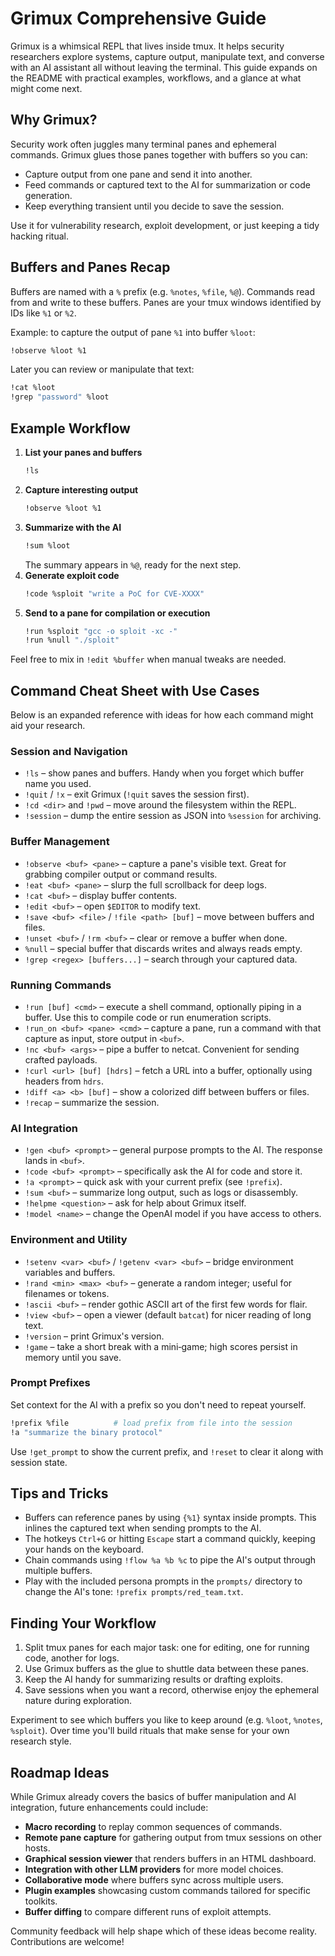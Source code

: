 # Grimux Comprehensive Guide

Grimux is a whimsical REPL that lives inside tmux. It helps security researchers explore systems, capture output, manipulate text, and converse with an AI assistant all without leaving the terminal. This guide expands on the README with practical examples, workflows, and a glance at what might come next.

## Why Grimux?

Security work often juggles many terminal panes and ephemeral commands. Grimux glues those panes together with buffers so you can:

- Capture output from one pane and send it into another.
- Feed commands or captured text to the AI for summarization or code generation.
- Keep everything transient until you decide to save the session.

Use it for vulnerability research, exploit development, or just keeping a tidy hacking ritual.

## Buffers and Panes Recap

Buffers are named with a `%` prefix (e.g. `%notes`, `%file`, `%@`). Commands read from and write to these buffers. Panes are your tmux windows identified by IDs like `%1` or `%2`.

Example: to capture the output of pane `%1` into buffer `%loot`:

```bash
!observe %loot %1
```

Later you can review or manipulate that text:

```bash
!cat %loot
!grep "password" %loot
```

## Example Workflow

1. **List your panes and buffers**
   ```bash
   !ls
   ```
2. **Capture interesting output**
   ```bash
   !observe %loot %1
   ```
3. **Summarize with the AI**
   ```bash
   !sum %loot
   ```
   The summary appears in `%@`, ready for the next step.
4. **Generate exploit code**
   ```bash
   !code %sploit "write a PoC for CVE-XXXX"
   ```
5. **Send to a pane for compilation or execution**
   ```bash
   !run %sploit "gcc -o sploit -xc -"
   !run %null "./sploit"
   ```

Feel free to mix in `!edit %buffer` when manual tweaks are needed.

## Command Cheat Sheet with Use Cases

Below is an expanded reference with ideas for how each command might aid your research.

### Session and Navigation

- `!ls` – show panes and buffers. Handy when you forget which buffer name you used.
- `!quit` / `!x` – exit Grimux (`!quit` saves the session first).
- `!cd <dir>` and `!pwd` – move around the filesystem within the REPL.
- `!session` – dump the entire session as JSON into `%session` for archiving.

### Buffer Management

- `!observe <buf> <pane>` – capture a pane's visible text. Great for grabbing compiler output or command results.
- `!eat <buf> <pane>` – slurp the full scrollback for deep logs.
- `!cat <buf>` – display buffer contents.
- `!edit <buf>` – open `$EDITOR` to modify text.
- `!save <buf> <file>` / `!file <path> [buf]` – move between buffers and files.
- `!unset <buf>` / `!rm <buf>` – clear or remove a buffer when done.
- `%null` – special buffer that discards writes and always reads empty.
- `!grep <regex> [buffers...]` – search through your captured data.

### Running Commands

- `!run [buf] <cmd>` – execute a shell command, optionally piping in a buffer. Use this to compile code or run enumeration scripts.
- `!run_on <buf> <pane> <cmd>` – capture a pane, run a command with that capture as input, store output in `<buf>`.
- `!nc <buf> <args>` – pipe a buffer to netcat. Convenient for sending crafted payloads.
- `!curl <url> [buf] [hdrs]` – fetch a URL into a buffer, optionally using headers from `hdrs`.
- `!diff <a> <b> [buf]` – show a colorized diff between buffers or files.
- `!recap` – summarize the session.

### AI Integration

- `!gen <buf> <prompt>` – general purpose prompts to the AI. The response lands in `<buf>`.
- `!code <buf> <prompt>` – specifically ask the AI for code and store it.
- `!a <prompt>` – quick ask with your current prefix (see `!prefix`).
- `!sum <buf>` – summarize long output, such as logs or disassembly.
- `!helpme <question>` – ask for help about Grimux itself.
- `!model <name>` – change the OpenAI model if you have access to others.

### Environment and Utility

- `!setenv <var> <buf>` / `!getenv <var> <buf>` – bridge environment variables and buffers.
- `!rand <min> <max> <buf>` – generate a random integer; useful for filenames or tokens.
- `!ascii <buf>` – render gothic ASCII art of the first few words for flair.
- `!view <buf>` – open a viewer (default `batcat`) for nicer reading of long text.
- `!version` – print Grimux's version.
- `!game` – take a short break with a mini‑game; high scores persist in memory until you save.

### Prompt Prefixes

Set context for the AI with a prefix so you don't need to repeat yourself.

```bash
!prefix %file          # load prefix from file into the session
!a "summarize the binary protocol"
```

Use `!get_prompt` to show the current prefix, and `!reset` to clear it along with session state.

## Tips and Tricks

- Buffers can reference panes by using `{%1}` syntax inside prompts. This inlines the captured text when sending prompts to the AI.
- The hotkeys `Ctrl+G` or hitting `Escape` start a command quickly, keeping your hands on the keyboard.
- Chain commands using `!flow %a %b %c` to pipe the AI's output through multiple buffers.
- Play with the included persona prompts in the `prompts/` directory to change the AI's tone: `!prefix prompts/red_team.txt`.

## Finding Your Workflow

1. Split tmux panes for each major task: one for editing, one for running code, another for logs.
2. Use Grimux buffers as the glue to shuttle data between these panes.
3. Keep the AI handy for summarizing results or drafting exploits.
4. Save sessions when you want a record, otherwise enjoy the ephemeral nature during exploration.

Experiment to see which buffers you like to keep around (e.g. `%loot`, `%notes`, `%sploit`). Over time you'll build rituals that make sense for your own research style.

## Roadmap Ideas

While Grimux already covers the basics of buffer manipulation and AI integration, future enhancements could include:

- **Macro recording** to replay common sequences of commands.
- **Remote pane capture** for gathering output from tmux sessions on other hosts.
- **Graphical session viewer** that renders buffers in an HTML dashboard.
- **Integration with other LLM providers** for more model choices.
- **Collaborative mode** where buffers sync across multiple users.
- **Plugin examples** showcasing custom commands tailored for specific toolkits.
- **Buffer diffing** to compare different runs of exploit attempts.

Community feedback will help shape which of these ideas become reality. Contributions are welcome!

